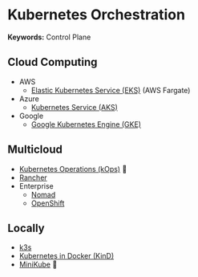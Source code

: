 # Kubernetes Orchestration

**Keywords:** Control Plane

## Cloud Computing

- AWS
  - [Elastic Kubernetes Service (EKS)](/aws/services/eks.md) (AWS Fargate)
- Azure
  - [Kubernetes Service (AKS)](/azure/services/aks.md)
- Google
  - [Google Kubernetes Engine (GKE)](/gcp/services/gke.md)

## Multicloud

- [Kubernetes Operations (kOps)](/kops/README.md) 🌟
- [Rancher](/rancher.md)
- Enterprise
  - [Nomad](/hashicorp/nomad.md)
  - [OpenShift](/openshift.md)

## Locally

- [k3s](/k3s.md)
- [Kubernetes in Docker (KinD)](/kind/README.md)
- [MiniKube](/minikube.md) 🌟
